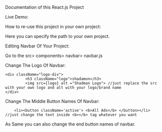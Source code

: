 Documentation of this React.js Project

Live Demo:

How to re-use this project in your own project:

Here you can specify the path to your own project.

Editing Navbar Of Your Project:

Go to the src> components> navbar> navbar.js

Change The Logo Of Navbar:
```
<div className="logo-div">
         <h3 className="logo">shadamon</h3>
         <img src={logo} alt ="Shadman Logo"> //just replace the src with your own logo and alt with your logo/brand name
</div>
```

Change The Middle Button Names Of Navbar:
```
    <li><button className='active'> <b>All Ads</b> </button></li>  //just change the text inside <b></b> tag whatever you want
```

As Same you can also change the end button names of navbar.
